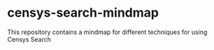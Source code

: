 # censys-search-mindmap
This repository contains a mindmap for different techniques for using Censys Search
